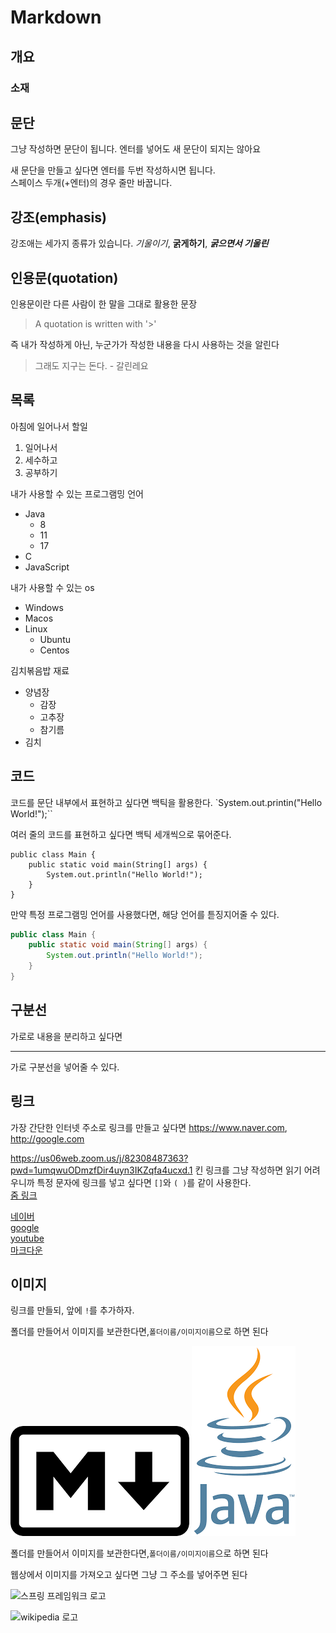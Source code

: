 # Markdown 

## 개요

### 소재

## 문단

그냥 작성하면 문단이 됩니다.
엔터를 넣어도 새 문단이 되지는 않아요

새 문단을 만들고 싶다면 엔터를 두번 작성하시면 됩니다.  
스페이스 두개(+엔터)의 경우 줄만 바꿉니다.



## 강조(emphasis)

강조애는 세가지 종류가 있습니다. 
*기울이기*, **굵게하기**, ***굵으면서 기울린***

## 인용문(quotation)

인용문이란 다른 사람이 한 말을 그대로 활용한 문장

> A quotation is written with '>'

즉 내가 작성하게 아닌, 누군가가 작성한 내용을 다시 사용하는 것을 알린다

> 그래도 지구는 돈다. - 갈린레요

## 목록

아침에 일어나서 할일

1. 일어나서
2. 세수하고
3. 공부하기

내가 사용할 수 있는 프로그램밍 언어

- Java
    - 8
    - 11
    - 17
- C
- JavaScript

내가 사용할 수 있는 os

- Windows
- Macos
- Linux
    - Ubuntu
    - Centos


김치볶음밥 재료

- 양념장
    - 감장
    - 고추장
    - 참기름
- 김치 

## 코드 

코드를 문단 내부에서 표현하고 싶다면
백틱을 활용한다. `System.out.printin("Hello World!");``

여러 줄의 코드를 표현하고 싶다면 백틱 세개씩으로 묶어준다.

``` 
public class Main {
    public static void main(String[] args) {
        System.out.println("Hello World!");
    }
}
````

만약 특정 프로그램밍 언어를 사용했다면, 해당 언어를 튿징지어줄 수 있다.

``` Java
public class Main {
    public static void main(String[] args) {
        System.out.println("Hello World!");
    }
}
```

## 구분선

가로로 내용을 분리하고 싶다면

---

가로 구분선을 넣어줄 수 있다. 

## 링크

가장 간단한 인터넷 주소로 링크를 만들고 싶다면 <https://www.naver.com>, <http://google.com>

<https://us06web.zoom.us/j/82308487363?pwd=1umqwuODmzfDir4uyn3IKZqfa4ucxd.1> 킨 링크를 그냥 작성하면 읽기 어려우니까 특정 문자에 링크를 넣고 싶다면 `[]`와 `( )`를 같이 사용한다.  
[줌 링크](https://us06web.zoom.us/j/82308487363?pwd=1umqwuODmzfDir4uyn3IKZqfa4ucxd.1)

[네이버](https://naver.com)  
[google](http://google.com)  
[youtube](http://youtube.com)  
[마크다운](https://namu.wiki/w/%EB%A7%88%ED%81%AC%EB%8B%A4%EC%9A%B4)

## 이미지

링크를 만들되, 앞에 `!`를 추가하자.

폴더를 만들어서 이미지를 보관한다면,`폴더이름/이미지이름`으로 하면 된다


![마크다운 로고](images/markdown.png)
![Java Logo](images/java.png)

폴더를 만들어서 이미지를 보관한다면,`폴더이름/이미지이름`으로 하면 된다

웹상에서 이미지를 가져오고 싶다면 그냥 그 주소를 넣어주면 된다

![스프링 프레임워크 로고](https://upload.wikimedia.org/wikipedia/commons/thumb/7/79/Spring_Boot.svg/120px-Spring_Boot.svg.png)

![wikipedia 로고](https://www.wikipedia.org/portal/wikipedia.org/assets/img/Wikipedia-logo-v2@2x.png)

